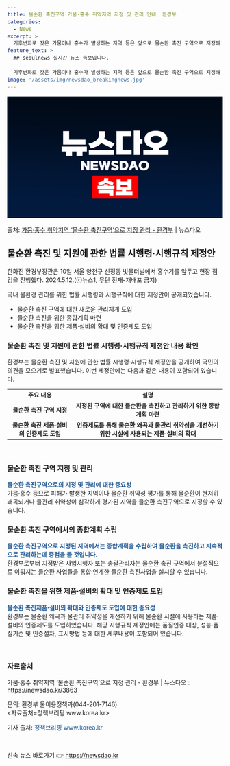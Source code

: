 ```yaml
---
title: 물순환 촉진구역 가뭄·홍수 취약지역 지정 및 관리 안내  환경부
categories:
  - News
excerpt: >
  기후변화로 잦은 가뭄이나 홍수가 발생하는 지역 등은 앞으로 물순환 촉진 구역으로 지정해 관리된다. 지정 구역…
feature_text: >
  ## seoulnews 실시간 뉴스 속보입니다.

  기후변화로 잦은 가뭄이나 홍수가 발생하는 지역 등은 앞으로 물순환 촉진 구역으로 지정해 관리된다. 지정 구역…
image: '/assets/img/newsdao_breakingnews.jpg'
---
```


![뉴스다오 속보](/assets/img/newsdao_breakingnews.jpg)

<p>출처: <a href="https://newsdao.kr/3863" rel="dofollow">가뭄·홍수 취약지역 ‘물순환 촉진구역’으로 지정 관리 - 환경부</a> | 뉴스다오</p>

<h2 data-ke-size="size26">물순환 촉진 및 지원에 관한 법률 시행령·시행규칙 제정안</h2>
<p data-ke-size="size16">한화진 환경부장관은 10일 서울 양천구 신정동 빗물터널에서 홍수기를 앞두고 현장 점검을 진행했다. 2024.5.12.(ⓒ뉴스1, 무단 전재-재배포 금지)</p>
국내 물환경 관리를 위한 법률 시행령과 시행규칙에 대한 제정안이 공개되었습니다.
<ul>
  <li>물순환 촉진 구역에 대한 새로운 관리체계 도입</li>
  <li>물순환 촉진을 위한 종합계획 마련</li>
  <li>물순환 촉진을 위한 제품·설비의 확대 및 인증제도 도입</li>
</ul>
<h3>물순환 촉진 및 지원에 관한 법률 시행령·시행규칙 제정안 내용 확인</h3>
환경부는 물순환 촉진 및 지원에 관한 법률 시행령·시행규칙 제정안을 공개하여 국민의 의견을 모으기로 발표했습니다. 이번 제정안에는 다음과 같은 내용이 포함되어 있습니다.
<table>
  <tr>
    <td style="text-align: center; height: 17px;"><b>주요 내용</b></td>
    <td style="text-align: center; height: 17px;"><b>설명</b></td>
  </tr>
  <tr>
    <td style="text-align: center; height: 17px;"><b>물순환 촉진 구역 지정</b></td>
    <td style="text-align: center; height: 17px;"><b>지정된 구역에 대한 물순환을 촉진하고 관리하기 위한 종합계획 마련</b></td>
  </tr>
  <tr>
    <td style="text-align: center; height: 17px;"><b>물순환 촉진 제품·설비의 인증제도 도입</b></td>
    <td style="text-align: center; height: 17px;"><b>인증제도를 통해 물순환 왜곡과 물관리 취약성을 개선하기 위한 시설에 사용되는 제품·설비의 확대</b></td>
  </tr>
</table>
<p data-ke-size="size16">&nbsp;</p>

<h3>물순환 촉진 구역 지정 및 관리</h3>
<b><span style="color: #1a5490;">물순환 촉진구역으로의 지정 및 관리에 대한 중요성</b><br> 가뭄·홍수 등으로 피해가 발생한 지역이나 물순환 취약성 평가를 통해 물순환이 현저히 왜곡되거나 물관리 취약성이 심각하게 평가된 지역을 물순환 촉진구역으로 지정할 수 있습니다.</span></p>

<h3>물순환 촉진 구역에서의 종합계획 수립</h3>
<b><span style="color: #1a5490;">물순환 촉진구역으로 지정된 지역에서는 종합계획을 수립하여 물순환을 촉진하고 지속적으로 관리하는데 중점을 둘 것입니다.</b><br>
환경부로부터 지정받은 사업시행자 또는 총괄관리자는 물순환 촉진 구역에서 분절적으로 이뤄지는 물순환 사업들을 통합·연계한 물순환 촉진사업을 실시할 수 있습니다.</span></p>

<h3>물순환 촉진을 위한 제품·설비의 확대 및 인증제도 도입</h3>
<b><span style="color: #1a5490;">물순환 촉진제품·설비의 확대와 인증제도 도입에 대한 중요성</b><br> 환경부는 물순환 왜곡과 물관리 취약성을 개선하기 위해 물순환 시설에 사용하는 제품·설비의 인증제도를 도입하였습니다. 해당 시행규칙 제정안에는 품질인증 대상, 성능·품질기준 및 인증절차, 표시방법 등에 대한 세부내용이 포함되어 있습니다.</span></p>

<p data-ke-size="size16">&nbsp;</p>
<h3>자료출처</h3>
<p>가뭄·홍수 취약지역 ‘물순환 촉진구역’으로 지정 관리 - 환경부 | 뉴스다오  : https://newsdao.kr/3863</p>
<p>문의: 환경부 물이용정책과(044-201-7146)<br><자료출처=정책브리핑 www.korea.kr></p>
<p>기사 출처: <span style="color: #1a5490;">정책브리핑 www.korea.kr</span></p>
<p data-ke-size="size16">&nbsp;</p> 

신속 뉴스 바로가기 👉 <a href="https://newsdao.kr" rel="dofollow">https://newsdao.kr</a>



